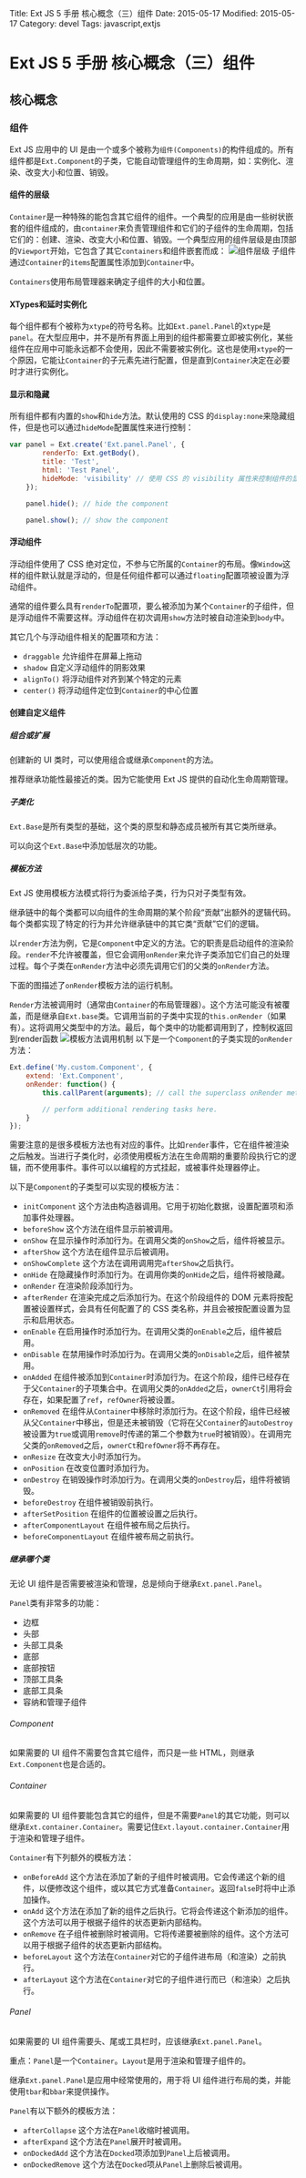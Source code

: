 Title: Ext JS 5 手册 核心概念（三）组件
Date: 2015-05-17
Modified: 2015-05-17
Category: devel
Tags: javascript,extjs

# Ext JS 5 手册 核心概念（三）组件
## 核心概念
### 组件
Ext JS 应用中的 UI 是由一个或多个被称为`组件(Components)`的构件组成的。所有组件都是`Ext.Component`的子类，它能自动管理组件的生命周期，如：实例化、渲染、改变大小和位置、销毁。
#### 组件的层级
`Container`是一种特殊的能包含其它组件的组件。一个典型的应用是由一些树状嵌套的组件组成的，由`container`来负责管理组件和它们的子组件的生命周期，包括它们的：创建、渲染、改变大小和位置、销毁。一个典型应用的组件层级是由顶部的`Viewport`开始，它包含了其它`containers`和组件嵌套而成：
![组件层级]({attach}component_heirarchy_5.png)
子组件通过`Container`的`items`配置属性添加到`Container`中。

`Containers`使用布局管理器来确定子组件的大小和位置。

#### XTypes和延时实例化
每个组件都有个被称为`xtype`的符号名称。比如`Ext.panel.Panel`的`xtype`是`panel`。在大型应用中，并不是所有界面上用到的组件都需要立即被实例化，某些组件在应用中可能永远都不会使用，因此不需要被实例化。这也是使用`xtype`的一个原因，它能让`Container`的子元素先进行配置，但是直到`Container`决定在必要时才进行实例化。

#### 显示和隐藏
所有组件都有内置的`show`和`hide`方法。默认使用的 CSS 的`display:none`来隐藏组件，但是也可以通过`hideMode`配置属性来进行控制：
```javascript
var panel = Ext.create('Ext.panel.Panel', {
        renderTo: Ext.getBody(),
        title: 'Test',
        html: 'Test Panel',
        hideMode: 'visibility' // 使用 CSS 的 visibility 属性来控制组件的显示和隐藏
    });

    panel.hide(); // hide the component

    panel.show(); // show the component
```
#### 浮动组件
浮动组件使用了 CSS 绝对定位，不参与它所属的`Container`的布局。像`Window`这样的组件默认就是浮动的，但是任何组件都可以通过`floating`配置项被设置为浮动组件。

通常的组件要么具有`renderTo`配置项，要么被添加为某个`Container`的子组件，但是浮动组件不需要这样。浮动组件在初次调用`show`方法时被自动渲染到`body`中。

其它几个与浮动组件相关的配置项和方法：
 - `draggable` 允许组件在屏幕上拖动
 - `shadow` 自定义浮动组件的阴影效果
 - `alignTo()` 将浮动组件对齐到某个特定的元素
 - `center()` 将浮动组件定位到`Container`的中心位置

#### 创建自定义组件
##### 组合或扩展
创建新的 UI 类时，可以使用组合或继承`Component`的方法。

推荐继承功能性最接近的类。因为它能使用 Ext JS 提供的自动化生命周期管理。

##### 子类化
`Ext.Base`是所有类型的基础，这个类的原型和静态成员被所有其它类所继承。

可以向这个`Ext.Base`中添加低层次的功能。

##### 模板方法
Ext JS 使用模板方法模式将行为委派给子类，行为只对子类型有效。

继承链中的每个类都可以向组件的生命周期的某个阶段“贡献”出额外的逻辑代码。每个类都实现了特定的行为并允许继承链中的其它类“贡献”它们的逻辑。

以`render`方法为例，它是`Component`中定义的方法。它的职责是启动组件的渲染阶段。`render`不允许被覆盖，但它会调用`onRender`来允许子类添加它们自己的处理过程。每个子类在`onRender`方法中必须先调用它们的父类的`onRender`方法。

下面的图描述了`onRender`模板方法的运行机制。

`Render`方法被调用时（通常由`Container`的布局管理器）。这个方法可能没有被覆盖，而是继承自`Ext.base`类。它调用当前的子类中实现的`this.onRender`（如果有）。这将调用父类型中的方法。最后，每个类中的功能都调用到了，控制权返回到render函数
![模板方法调用机制]({attach}template_pattern.png)
以下是一个`Component`的子类实现的`onRender`方法：
```javascript
Ext.define('My.custom.Component', {
    extend: 'Ext.Component',
    onRender: function() {
        this.callParent(arguments); // call the superclass onRender method

        // perform additional rendering tasks here.
    }
});
```
需要注意的是很多模板方法也有对应的事件。比如`render`事件，它在组件被渲染之后触发。当进行子类化时，必须使用模板方法在生命周期的重要阶段执行它的逻辑，而不使用事件。事件可以以编程的方式挂起，或被事件处理器停止。

以下是`Component`的子类型可以实现的模板方法：
 - `initComponent` 这个方法由构造器调用。它用于初始化数据，设置配置项和添加事件处理器。
 - `beforeShow` 这个方法在组件显示前被调用。
 - `onShow` 在显示操作时添加行为。在调用父类的`onShow`之后，组件将被显示。
 - `afterShow` 这个方法在组件显示后被调用。
 - `onShowComplete` 这个方法在调用调用完`afterShow`之后执行。
 - `onHide` 在隐藏操作时添加行为。在调用你类的`onHide`之后，组件将被隐藏。
 - `onRender` 在渲染阶段添加行为。
 - `afterRender` 在渲染完成之后添加行为。在这个阶段组件的 DOM 元素将按配置被设置样式，会具有任何配置了的 CSS 类名称，并且会被按配置设置为显示和启用状态。
 - `onEnable` 在启用操作时添加行为。在调用父类的`onEnable`之后，组件被启用。
 - `onDisable` 在禁用操作时添加行为。在调用父类的`onDisable`之后，组件被禁用。
 - `onAdded` 在组件被添加到`Container`时添加行为。在这个阶段，组件已经存在于父`Container`的子项集合中。在调用父类的`onAdded`之后，`ownerCt`引用将会存在，如果配置了`ref`，`refOwner`将被设置。
 - `onRemoved` 在组件从`Container`中移除时添加行为。在这个阶段，组件已经被从父`Container`中移出，但是还未被销毁（它将在父`Container`的`autoDestroy`被设置为`true`或调用`remove`时传递的第二个参数为`true`时被销毁）。在调用完父类的`onRemoved`之后，`ownerCt`和`refOwner`将不再存在。
 - `onResize` 在改变大小时添加行为。
 - `onPosition` 在改变位置时添加行为。
 - `onDestroy` 在销毁操作时添加行为。在调用父类的`onDestroy`后，组件将被销毁。
 - `beforeDestroy` 在组件被销毁前执行。
 - `afterSetPosition` 在组件的位置被设置之后执行。
 - `afterComponentLayout` 在组件被布局之后执行。
 - `beforeComponentLayout` 在组件被布局之前执行。

##### 继承哪个类
无论 UI 组件是否需要被渲染和管理，总是倾向于继承`Ext.panel.Panel`。

`Panel`类有非常多的功能：
 - 边框
 - 头部
 - 头部工具条
 - 底部
 - 底部按钮
 - 顶部工具条
 - 底部工具条
 - 容纳和管理子组件

###### Component
如果需要的 UI 组件不需要包含其它组件，而只是一些 HTML，则继承`Ext.Component`也是合适的。

###### Container
如果需要的 UI 组件要能包含其它的组件，但是不需要`Panel`的其它功能，则可以继承`Ext.container.Container`。需要记住`Ext.layout.container.Container`用于渲染和管理子组件。

`Container`有下列额外的模板方法：
 - `onBeforeAdd` 这个方法在添加了新的子组件时被调用。它会传递这个新的组件，以便修改这个组件，或以其它方式准备`Container`。返回`false`时将中止添加操作。
 - `onAdd` 这个方法在添加了新的组件之后执行。它将会传递这个新添加的组件。这个方法可以用于根据子组件的状态更新内部结构。
 - `onRemove` 在子组件被删除时被调用。它将传递要被删除的组件。这个方法可以用于根据子组件的状态更新内部结构。
 - `beforeLayout` 这个方法在`Container`对它的子组件进布局（和渲染）之前执行。
 - `afterLayout` 这个方法在`Container`对它的子组件进行而已（和渲染）之后执行。

###### Panel
如果需要的 UI 组件需要头、尾或工具栏时，应该继承`Ext.panel.Panel`。

重点：`Panel`是一个`Container`。`Layout`是用于渲染和管理子组件的。

继承`Ext.panel.Panel`是应用中经常使用的，用于将 UI 组件进行布局的类，并能使用`tbar`和`bbar`来提供操作。

`Panel`有以下额外的模板方法：
 - `afterCollapse` 这个方法在`Panel`收缩时被调用。
 - `afterExpand` 这个方法在`Panel`展开时被调用。
 - `onDockedAdd` 这个方法在`Docked`项添加到`Panel`上后被调用。
 - `onDockedRemove` 这个方法在`Docked`项从`Panel`上删除后被调用。

